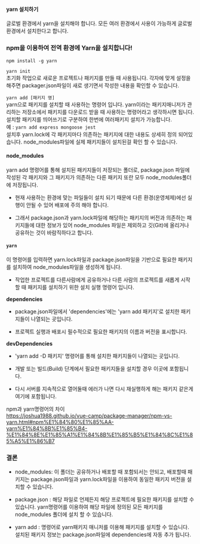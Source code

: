 #### yarn 설치하기

글로벌 환경에서 yarn을 설치해야 합니다.
모든 여러 환경에서 사용이 가능하게 글로벌 환경에서 설치한다고 합니다.

### npm을 이용하여 전역 환경에 Yarn을 설치합니다!

`npm install -g yarn` <br>

`yarn init`<br>
초기화 작업으로 새로운 프로젝트나 패키지를 만들 때 사용됩니다.
각자에 맞게 설정을 해주면 packager.json파일이 새로 생기면서 작성한 내용을 확인할 수 있습니다.

`yarn add [패키지 명]`<br>
yarn으로 패키지를 설치할 때 사용하는 명령어 입니다.
yarn이라는 패키지매니저가 관리하는 저장소에서 패키지를 다운로드 받을 때 사용하는 명령어라고 생각하시면 됩니다.<br>
설치할 패키지를 띄어쓰기로 구분하여 한번에 여러패키지 설치가 가능합니다.<br>
예 : `yarn add express mongoose jest`<br>
설치후 yarn.lock에 각 패키지마다 의존하는 패키지에 대한 내용도 상세히 정의 되어있습니다. node_modules파일에 실제 패키지들이 설치된걸 확인 할 수 있습니다.

#### node_modules

yarn add 명령어를 통해 설치된 패키지들이 저장되는 폴더로,
package.json 파일에 작성된 각 패키지와 그 패키지가 의존하는 다른 패키지 또란 모두 node_modules폴더에 저장됩니다.

- 현재 사용하는 환경에 맞는 파일들이 설치 되기 때문에 다른 환경(운영체제)에선 실행이 안될 수 있어 배포에 주의 해야 합니다.

- 그래서 package.json과 yarn.lock파일에 해당하는 패키지의 버전과 의존하는 패키지들에 대한 정보가 있어 node_modules 파일은 제외하고 깃(Git)에 올리거나 공유하는 것이 바람직하다고 합니다.

#### `yarn`

이 명령어를 입력하면 yarn.lock파일과 package.json파일을 기반으로 필요한 패키지를 설치하여 node_modules파일을 생성하게 됩니다.

- 작업한 프로젝트를 다른사람에게 공유하거나 다른 사람의 프로젝트를 새롭게 시작할 때 패키지를 설치하기 위한 설치 실행 명령어 입니다.

**dependencies**

- package.json파일에서 'dependencies'에는 'yarn add 패키지'로 설치한 패키지들이 나열되는 곳입니다.

- 프로젝트 실행과 배포시 필수적으로 필요한 패키지의 이름과 버전을 표시합니다.

**devDependencies**

- 'yarn add -D 패키지' 명령어를 통해 설치한 패키지들이 나열되는 곳입니다.

- 개발 또는 빌드(Build) 단계에서 필요한 패키지들을 설치할 경우 이곳에 포함됩니다.

- 다시 서버를 지속적으로 열어둘때 에러가 나면 다시 재실행하게 해는 패키지 같은게 여기에 포함됩니다.

npm과 yarn명령어의 차이<br>
https://joshua1988.github.io/vue-camp/package-manager/npm-vs-yarn.html#npm%E1%84%80%E1%85%AA-yarn%E1%84%8B%E1%85%B4-%E1%84%8E%E1%85%A1%E1%84%8B%E1%85%B5%E1%84%8C%E1%85%A5%E1%86%B7

### 결론

- node_modules: 이 폴더는 공유하거나 배포할 때 포함되서는 안되고, 배포할때 패키지는 package.json파일과 yarn.lock파일을 이용하여 동일한 패키지 버전을 설치할 수 있습니다.

- package.json : 해당 파일로 언제든지 해당 프로젝트에 필요한 패키지를 설치할 수 있습니다. yarn명령어를 이용하여 해당 파일에 정의된 모든 패키지를 node_modules 폴더에 설치 할 수 있습니다.

- yarn add : 명령어로 yarn패키지 매니저를 이용해 패키지를 설치할 수 있습니다. 설치된 패키지 정보는 package.json파일에 dependencies에 자동 추가 됩니다.
